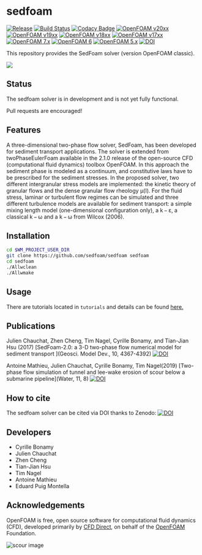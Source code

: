 sedfoam
=======

[![Release](https://img.shields.io/badge/release-3.1-blue.svg)](http://github.com/SedFoam/sedfoam)
[![Build Status](https://travis-ci.com/SedFoam/sedfoam.svg?branch=master)](https://travis-ci.com/SedFoam/sedfoam)
[![Codacy Badge](https://api.codacy.com/project/badge/Grade/ec10f23d2f7c4996b67a7cc795e7fbf0)](https://www.codacy.com/manual/CyrilleBonamy/sedfoam?utm_source=github.com&amp;utm_medium=referral&amp;utm_content=SedFoam/sedfoam&amp;utm_campaign=Badge_Grade)
[![OpenFOAM v20xx](https://img.shields.io/badge/OpenFOAM-v20xx-brightgreen.svg)](https://openfoam.com/)
[![OpenFOAM v19xx](https://img.shields.io/badge/OpenFOAM-v19xx-brightgreen.svg)](https://openfoam.com/)
[![OpenFOAM v18xx](https://img.shields.io/badge/OpenFOAM-v18xx-brightgreen.svg)](https://openfoam.com/)
[![OpenFOAM v17xx](https://img.shields.io/badge/OpenFOAM-v17xx-brightgreen.svg)](https://openfoam.com/)
[![OpenFOAM 7.x](https://img.shields.io/badge/OpenFOAM-7-brightgreen.svg)](https://openfoam.org/)
[![OpenFOAM 6](https://img.shields.io/badge/OpenFOAM-6-brightgreen.svg)](https://openfoam.org/)
[![OpenFOAM 5.x](https://img.shields.io/badge/OpenFOAM-5.x-brightgreen.svg)](https://openfoam.org/)
[![DOI](https://zenodo.org/badge/DOI/10.5281/zenodo.1320016.svg)](https://doi.org/10.5281/zenodo.1320016)

This repository provides the SedFoam solver (version OpenFOAM classic).

[![](https://i.ibb.co/WgS6PYB/Capture-d-e-cran-2018-12-14-a-11-27-01.png)](https://www.youtube.com/watch?v=cVf7qm_ZDK0)

Status
------

The sedfoam solver is in development and is not yet fully functional.

Pull requests are encouraged!

Features
--------

A three-dimensional two-phase flow solver, SedFoam, has been developed for sediment transport applications. The solver is extended from twoPhaseEulerFoam available in the 2.1.0 release of the open-source CFD (computational fluid dynamics) toolbox OpenFOAM. In this approach the sediment phase is modeled as a continuum, and constitutive laws have to be prescribed for the sediment stresses. In the proposed solver, two different intergranular stress models are implemented: the kinetic theory of granular flows and the dense granular flow rheology μ(I). For the fluid stress, laminar or turbulent flow regimes can be simulated and three different turbulence models are available for sediment transport: a simple mixing length model (one-dimensional configuration only), a k − ε, a classical k − ω and a k − ω from Wilcox (2006).

Installation
------------

```bash
cd $WM_PROJECT_USER_DIR
git clone https://github.com/sedfoam/sedfoam sedfoam
cd sedfoam
./Allwclean
./Allwmake
```

Usage
-----

There are tutorials located in `tutorials` and details can be found [here.](http://sedfoam.github.io/sedfoam)

Publications
------------

Julien Chauchat, Zhen Cheng, Tim Nagel, Cyrille Bonamy, and Tian-Jian Hsu (2017) [SedFoam-2.0: a 3-D two-phase flow numerical model for sediment transport ](Geosci. Model Dev., 10, 4367-4392) [![DOI](https://img.shields.io/badge/DOI-10.5195%2Fgmd_10_4367_2017-blue.svg)](https://doi.org/10.5194/gmd-10-4367-2017)

Antoine Mathieu, Julien Chauchat, Cyrille Bonamy, Tim Nagel(2019) [Two-phase flow simulation of tunnel and lee-wake erosion of scour below a submarine pipeline](Water, 11, 8) [![DOI](https://img.shields.io/badge/DOI-10.3390%2Fw11081727-blue.svg)](https://www.mdpi.com/2073-4441/11/8/1727)

How to cite
-----------

The sedfoam solver can be cited via DOI thanks to Zenodo: [![DOI](https://zenodo.org/badge/DOI/10.5281/zenodo.1320016.svg)](https://doi.org/10.5281/zenodo.1320016)

Developers
----------

  * Cyrille Bonamy
  * Julien Chauchat
  * Zhen Cheng
  * Tian-Jian Hsu
  * Tim Nagel
  * Antoine Mathieu
  * Eduard Puig Montella

Acknowledgements
----------------

OpenFOAM is free, open source software for computational fluid dynamics (CFD),
developed primarily by [CFD Direct](http://cfd.direct), on behalf of the
[OpenFOAM](http://openfoam.org) Foundation.

![scour image](https://i.ibb.co/pWjZqd4/scour3-D-cylinder.jpg)
